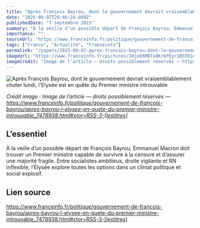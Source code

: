```yaml
---
title: "Après François Bayrou, dont le gouvernement devrait vraisemblablement chuter lundi, l'Elysée est en quête du Premier ministre introuvable"
date: "2025-09-07T20:46:24.000Z"
publishedDate: "7 septembre 2025"
summary: "À la veille d’un possible départ de François Bayrou, Emmanuel Macron doit trouver un Premier ministre capable de survivre à la censure et d’assurer une majorité fragile. Entre socialistes ambitieux, droite vigilante et RN inflexible, l’Élysée explore toutes les options dans un climat politique et social explosif."
importance: ""
sourceUrl: "https://www.franceinfo.fr/politique/gouvernement-de-francois-bayrou/apres-bayrou-l-elysee-en-quete-du-premier-ministre-introuvable_7478938.html#xtor=RSS-3-[lestitres]"
tags: ["France", "Actualité", "Franceinfo"]
permalink: "/papers/2025-09-07-apres-francois-bayrou-dont-le-gouvernement-devrait-vraisemblablement-chuter-lundi-lelysee-est-en-quete-du-premier-ministre-introuvable"
imageUrl: "https://www.franceinfo.fr/pictures/JHjoE6MBToOKrkPEyr1B5F01A3g/5x0:427x237/1500x843/2025/09/07/htrhrh-68bdd1641725a215197429.png"
imageCredit: "Image de l’article — droits possiblement réservés — https://www.franceinfo.fr/politique/gouvernement-de-francois-bayrou/apres-bayrou-l-elysee-en-quete-du-premier-ministre-introuvable_7478938.html#xtor=RSS-3-[lestitres]"
---
```


![Après François Bayrou, dont le gouvernement devrait vraisemblablement chuter lundi, l'Elysée est en quête du Premier ministre introuvable](https://www.franceinfo.fr/pictures/JHjoE6MBToOKrkPEyr1B5F01A3g/5x0:427x237/1500x843/2025/09/07/htrhrh-68bdd1641725a215197429.png)

*Crédit image : Image de l’article — droits possiblement réservés — https://www.franceinfo.fr/politique/gouvernement-de-francois-bayrou/apres-bayrou-l-elysee-en-quete-du-premier-ministre-introuvable_7478938.html#xtor=RSS-3-[lestitres]*

## L’essentiel

À la veille d’un possible départ de François Bayrou, Emmanuel Macron doit trouver un Premier ministre capable de survivre à la censure et d’assurer une majorité fragile. Entre socialistes ambitieux, droite vigilante et RN inflexible, l’Élysée explore toutes les options dans un climat politique et social explosif.

## Lien source

https://www.franceinfo.fr/politique/gouvernement-de-francois-bayrou/apres-bayrou-l-elysee-en-quete-du-premier-ministre-introuvable_7478938.html#xtor=RSS-3-[lestitres]
